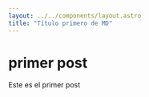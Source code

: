 ```yaml
---
layout: ../../components/layout.astro
title: "Título primero de MD"
---
```


# primer post

Este es el primer post

